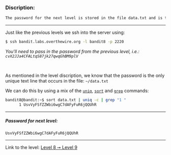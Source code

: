### Discription:
```txt
The password for the next level is stored in the file data.txt and is the only line of text that occurs only once
```

---

Just like the previous levels we ssh into the server using:
```zsh
$ ssh bandit.labs.overthewire.org -l bandit8 -p 2220
```

_You'll need to pass in the password from the previous level, i.e.: `cvX2JJa4CFALtqS87jk27qwqGhBM9plV`_

<br>


As mentioned in the level discription, we know that the password is the only unique text line that occurs in the file: `~/data.txt`

We can do this by using a mix of the [`uniq`](https://linux.die.net/man/1/uniq), [`sort`](https://linux.die.net/man/1/sort) and [`grep`](https://linux.die.net/man/1/grep) commands:


```zsh
bandit8@bandit:~$ sort data.txt | uniq -c | grep "1 "
      1 UsvVyFSfZZWbi6wgC7dAFyFuR6jQQUhR
```

---

##### Password for next level:
    UsvVyFSfZZWbi6wgC7dAFyFuR6jQQUhR

---

Link to the level: [Level 8 ➙ Level 9](https://overthewire.org/wargames/bandit/bandit9.html)
